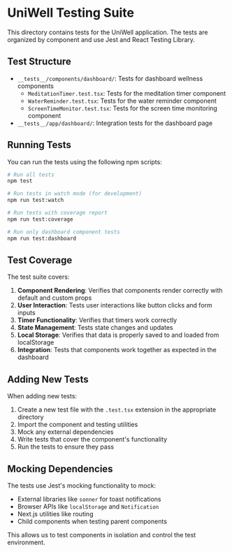 # UniWell Testing Suite

This directory contains tests for the UniWell application. The tests are organized by component and use Jest and React Testing Library.

## Test Structure

- `__tests__/components/dashboard/`: Tests for dashboard wellness components
  - `MeditationTimer.test.tsx`: Tests for the meditation timer component
  - `WaterReminder.test.tsx`: Tests for the water reminder component
  - `ScreenTimeMonitor.test.tsx`: Tests for the screen time monitoring component
- `__tests__/app/dashboard/`: Integration tests for the dashboard page

## Running Tests

You can run the tests using the following npm scripts:

```bash
# Run all tests
npm test

# Run tests in watch mode (for development)
npm run test:watch

# Run tests with coverage report
npm run test:coverage

# Run only dashboard component tests
npm run test:dashboard
```

## Test Coverage

The test suite covers:

1. **Component Rendering**: Verifies that components render correctly with default and custom props
2. **User Interaction**: Tests user interactions like button clicks and form inputs
3. **Timer Functionality**: Verifies that timers work correctly
4. **State Management**: Tests state changes and updates
5. **Local Storage**: Verifies that data is properly saved to and loaded from localStorage
6. **Integration**: Tests that components work together as expected in the dashboard

## Adding New Tests

When adding new tests:

1. Create a new test file with the `.test.tsx` extension in the appropriate directory
2. Import the component and testing utilities
3. Mock any external dependencies
4. Write tests that cover the component's functionality
5. Run the tests to ensure they pass

## Mocking Dependencies

The tests use Jest's mocking functionality to mock:

- External libraries like `sonner` for toast notifications
- Browser APIs like `localStorage` and `Notification`
- Next.js utilities like routing
- Child components when testing parent components

This allows us to test components in isolation and control the test environment. 